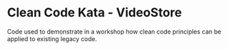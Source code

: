# Clean Code Kata - VideoStore

Code used to demonstrate in a workshop how clean code principles can be
applied to existing legacy code.